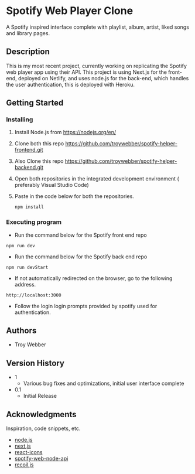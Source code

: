 # Spotify Web Player Clone

A Spotify inspired interface complete with playlist, album, artist, liked songs and library pages.

## Description

This is my most recent project, currently working on replicating the Spotify web player app using their API. This project is using Next.js for the front-end, deployed on Netlify, and uses node.js for the back-end, which handles the user authentication, this is deployed with Heroku.

## Getting Started


### Installing

1. Install Node.js from https://nodejs.org/en/
2. Clone both this repo https://github.com/troywebber/spotify-helper-frontend.git   
3. Also Clone this repo https://github.com/troywebber/spotify-helper-backend.git
4. Open both repositories in the integrated development environment ( preferably Visual Studio Code)
5. Paste in the code below for both the repositories.

    ```sh
    npm install
    ```

### Executing program

* Run the command below for the Spotify front end repo
```
npm run dev
```
* Run the command below for the Spotify back end repo
```
npm run devStart
```
* If not automatically redirected on the browser, go to the following address.
```
http://localhost:3000
```

* Follow the login login prompts provided by spotify used for authentication.
## Authors

* Troy Webber  

## Version History

* 1
    * Various bug fixes and optimizations, initial user interface complete
* 0.1
    * Initial Release



## Acknowledgments

Inspiration, code snippets, etc.
* [node.js](https://nodejs.org/en/)
* [next.js](https://nextjs.org/)
* [react-icons](https://github.com/react-icons/react-icons)
* [spotify-web-node-api](https://github.com/thelinmichael/spotify-web-api-node)
* [recoil.js](https://recoiljs.org/)
